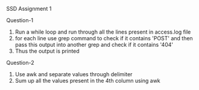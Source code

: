 SSD Assignment 1

Question-1
1. Run a while loop and run through all the lines present in access.log file
2. for each line use grep command to check if it contains 'POST' and then pass this output into another grep and check if it contains '404'
3. Thus the output is printed

Question-2
1. Use awk and separate values through delimiter
2. Sum up all the values present in the 4th column using awk